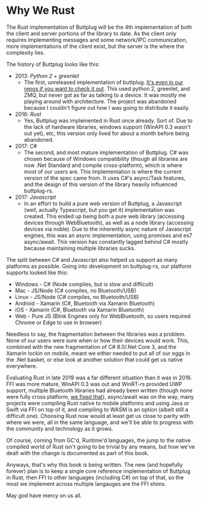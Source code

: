 # Why We Rust

The Rust implementation of Buttplug will be the 4th implementation of both the client and server portions of the library to date. As the client only requires implementing messages and some network/IPC communication, more implementations of the client exist, but the server is the where the complexity lies.

The history of Buttplug looks like this:

* 2013: _Python 2 + greenlet_
  * The first, unreleased implementation of buttplug. [It's even in our repos if you want to check it out](https://github.com/buttplugio/buttplug-py-deprecated). This used python 2, greenlet, and ZMQ, but never got as far as talking to a device. It was mostly me playing around with architecture. The project was abandoned because I couldn't figure out how I was going to distribute it easily.
* 2016: _Rust_
  * Yes, Buttplug was implemented in Rust once already. Sort of. Due to the lack of hardware libraries, windows support (WinAPI 0.3 wasn't out yet), etc, this version only lived for about a month before being abandoned.
* 2017: _C#_
  * The second, and most mature implementation of Buttplug. C# was chosen because of Windows compatibility (though all libraries are now .Net Standard and compile cross-platform), which is where most of our users are. This implementation is where the current version of the spec came from. It uses C#'s async/Task features, and the design of this version of the library heavily influenced buttplug-rs.
* 2017: _Javascript_
  * In an effort to build a pure web version of Buttplug, a Javascript (well, actually Typescript, but you get it) implementation was created. This ended up being both a pure web library (accessing devices through WebBluetooth), as well as a node library (accessing devices via noble). Due to the inherently async nature of Javascript engines, this was an async implementation, using promises and es7 async/await. This version has constantly lagged behind C# mostly because maintaining multiple libraries sucks.

The split between C# and Javascript also helped us support as many platforms as possible. Going into development on buttplug-rs, our platform supports looked like this:

* Windows - C# (Node compiles, but is slow and difficult)
* Mac - JS/Node (C# compiles, no Bluetooth/USB)
* Linux - JS/Node (C# compiles, no Bluetooth/USB)
* Android - Xamarin (C#, Bluetooth via Xamarin Bluetooth)
* iOS - Xamarin (C#, Bluetooth via Xamarin Bluetooth)
* Web - Pure JS (Blink Engines only for WebBluetooth, so users required Chrome or Edge to use in browser)

Needless to say, the fragmentation between the libraries was a problem. None of our users were sure when or how their devices would work. This, combined with the new fragmentation of C# 8.0/.Net Core 3, and the Xamarin lockin on mobile, meant we either needed to put all of our eggs in the .Net basket, or else look at another solution that could get us native everywhere.

Evaluating Rust in late 2019 was a far different situation than it was in 2016. FFI was more mature, WinAPI 0.3 was out and WinRT-rs provided UWP support, multiple Bluetooth libraries had already been written (though none were fully cross platform, [we fixed that](https://github.com/deviceplug/btleplug)), async/await was on the way, many projects were compiling Rust native to mobile platforms and using Java or Swift via FFI on top of it, and compiling to WASM is an option (albeit still a difficult one). Choosing Rust now would at least get us close to parity with where we were, all in the same language, and we'll be able to progress with the community and technology as it grows.

Of course, coming from GC'd, Runtime'd languages, the jump to the native compiled world of Rust isn't going to be trivial by any means, but how we've dealt with the change is documented as part of this book.

Anyways, that's why this book is being written. The new (and hopefully forever) plan is to keep a single core reference implementation of Buttplug in Rust, then FFI to other languages (including C#) on top of that, so the most we implement across multiple langauges are the FFI shims.

May god have mercy on us all.
